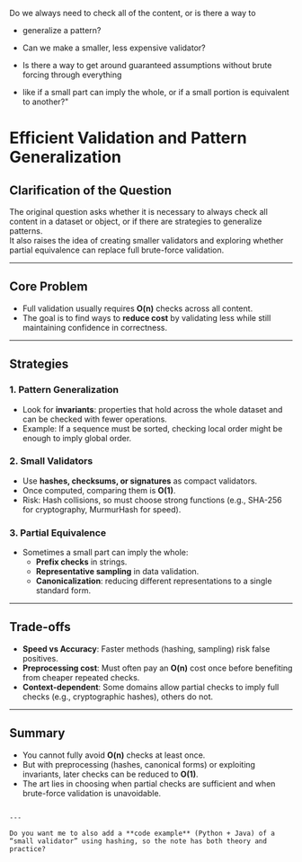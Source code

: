 Do we always need to check all of the content, or is there a way to 

- generalize a pattern?  
- Can we make a smaller, less expensive validator?  

- Is there a way to get around guaranteed assumptions without brute forcing through everything 

- like if a small part can imply the whole, or if a small portion is equivalent to another?"

# Efficient Validation and Pattern Generalization

## Clarification of the Question
The original question asks whether it is necessary to always check all content in a dataset or object, or if there are strategies to generalize patterns.  
It also raises the idea of creating smaller validators and exploring whether partial equivalence can replace full brute-force validation.

---

## Core Problem
- Full validation usually requires **O(n)** checks across all content.  
- The goal is to find ways to **reduce cost** by validating less while still maintaining confidence in correctness.

---

## Strategies

### 1. Pattern Generalization
- Look for **invariants**: properties that hold across the whole dataset and can be checked with fewer operations.  
- Example: If a sequence must be sorted, checking local order might be enough to imply global order.  

### 2. Small Validators
- Use **hashes, checksums, or signatures** as compact validators.  
- Once computed, comparing them is **O(1)**.  
- Risk: Hash collisions, so must choose strong functions (e.g., SHA-256 for cryptography, MurmurHash for speed).  

### 3. Partial Equivalence
- Sometimes a small part can imply the whole:
  - **Prefix checks** in strings.  
  - **Representative sampling** in data validation.  
  - **Canonicalization**: reducing different representations to a single standard form.  

---

## Trade-offs
- **Speed vs Accuracy**: Faster methods (hashing, sampling) risk false positives.  
- **Preprocessing cost**: Must often pay an **O(n)** cost once before benefiting from cheaper repeated checks.  
- **Context-dependent**: Some domains allow partial checks to imply full checks (e.g., cryptographic hashes), others do not.  

---

## Summary
- You cannot fully avoid **O(n)** checks at least once.  
- But with preprocessing (hashes, canonical forms) or exploiting invariants, later checks can be reduced to **O(1)**.  
- The art lies in choosing when partial checks are sufficient and when brute-force validation is unavoidable.
```

---

Do you want me to also add a **code example** (Python + Java) of a “small validator” using hashing, so the note has both theory and practice?